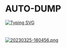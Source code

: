 # AUTO-DUMP
[![Typing SVG](https://readme-typing-svg.demolab.com?font=Fira+Code&weight=1000&size=30&pause=1000&color=F7C238&background=133A2C00&width=535&height=100&lines=WELCOME+TO+SAMIR+AUTO+DUMP+TOOLS)](https://git.io/typing-svg)
#
[![20230325-180456.png](https://i.postimg.cc/cC7c560v/20230325-180456.png)](https://postimg.cc/XBJFrjZW)
